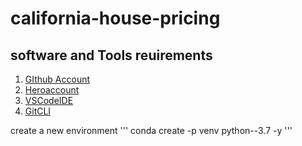 # california-house-pricing

## software and Tools reuirements

 1. [GIthub Account](https://github.com)
 2. [Heroaccount](https://heroku.com)
 3. [VSCodeIDE](https://code.visualstudio.com/)
 4. [GitCLI](https://git-scm.com/book/en/v2/Getting-Started-The-Command-Line)


create a new environment
'''
conda create -p venv python--3.7 -y
'''

